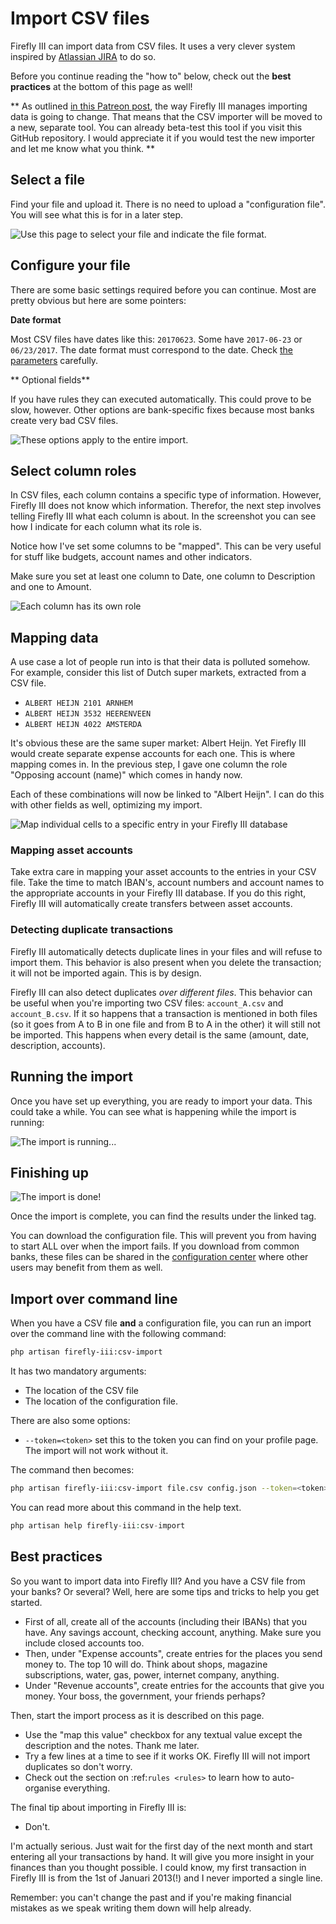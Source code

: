 # Import CSV files

Firefly III can import data from CSV files. It uses a very clever system inspired by [Atlassian JIRA](https://www.atlassian.com/software/jira) to do so.

Before you continue reading the "how to" below, check out the **best practices** at the bottom of this page as well!

** As outlined [in this Patreon post](https://www.patreon.com/posts/future-updates-30012174), the way Firefly III manages importing data is going to change. That means that the CSV importer will be moved to a new, separate tool. You can already beta-test this tool if you visit this GitHub repository. I would appreciate it if you would test the new importer and let me know what you think. **

## Select a file

Find your file and upload it. There is no need to upload a "configuration file". You will see what this is for in a later step.

![Use this page to select your file and indicate the file format.](images/import-file.png)

## Configure your file

There are some basic settings required before you can continue. Most are pretty obvious but here are some pointers:

**Date format**

Most CSV files have dates like this: ``20170623``. Some have ``2017-06-23`` or ``06/23/2017``. The date format must correspond to the date. Check [the parameters](https://secure.php.net/manual/en/datetime.createfromformat.php#refsect1-datetime.createfromformat-parameters) carefully.

** Optional fields** 

If you have rules they can executed automatically. This could prove to be slow, however. Other options are bank-specific fixes because most banks create very bad CSV files.

![These options apply to the entire import.](images/import-options.png)

## Select column roles

In CSV files, each column contains a specific type of information. However, Firefly III does not know which information. Therefor, the next step involves telling Firefly III what each column is about. In the screenshot you can see how I indicate for each column what its role is. 

Notice how I've set some columns to be "mapped". This can be very useful for stuff like budgets, account names and other indicators.

Make sure you set at least one column to Date, one column to Description and one to Amount.

![Each column has its own role](images/import-roles.png)

## Mapping data

A use case a lot of people run into is that their data is polluted somehow. For example, consider this list of Dutch super markets, extracted from a CSV file.

* ``ALBERT HEIJN 2101 ARNHEM``
* ``ALBERT HEIJN 3532 HEERENVEEN``
* ``ALBERT HEIJN 4022 AMSTERDA``

It's obvious these are the same super market: Albert Heijn. Yet Firefly III would create separate expense accounts for each one. This is where mapping comes in. In the previous step, I gave one column the role "Opposing account (name)" which comes in handy now.

Each of these combinations will now be linked to "Albert Heijn". I can do this with other fields as well, optimizing my import.

![Map individual cells to a specific entry in your Firefly III database](images/import-map.png)

### Mapping asset accounts

Take extra care in mapping your asset accounts to the entries in your CSV file. Take the time to match IBAN's, account numbers and account names to the appropriate accounts in your Firefly III database. If you do this right, Firefly III will automatically create transfers between asset accounts.

### Detecting duplicate transactions

Firefly III automatically detects duplicate lines in your files and will refuse to import them. This behavior is also present when you delete the transaction; it will not be imported again. This is by design. 

Firefly III can also detect duplicates *over different files*. This behavior can be useful when you're importing two CSV files: ``account_A.csv`` and ``account_B.csv``. If it so happens that a transaction is mentioned in both files (so it goes from A to B in one file and from B to A in the other) it will still not be imported. This happens when every detail is the same (amount, date, description, accounts).

## Running the import

Once you have set up everything, you are ready to import your data. This could take a while. You can see what is happening while the import is running:

![The import is running...](images/import-progress.png)

## Finishing up

![The import is done!](images/import-finished.png)

Once the import is complete, you can find the results under the linked tag.

You can download the configuration file. This will prevent you from having to start ALL over when the import fails. If you download from common banks, these files can be shared in the [configuration center](https://github.com/firefly-iii/import-configurations) where other users may benefit from them as well.


## Import over command line

When you have a CSV file **and** a configuration file, you can run an import over the command line with the following command:

```bash
php artisan firefly-iii:csv-import
```

It has two mandatory arguments:

* The location of the CSV file
* The location of the configuration file.

There are also some options:

* `--token=<token>` set this to the token you can find on your profile page. The import will not work without it.

The command then becomes:

```bash
php artisan firefly-iii:csv-import file.csv config.json --token=<token>
```

You can read more about this command in the help text.

```php
php artisan help firefly-iii:csv-import
```

## Best practices

So you want to import data into Firefly III? And you have a CSV file from your banks? Or several? Well, here are some tips and tricks to help you get started.

- First of all, create all of the accounts (including their IBANs) that you have. Any savings account, checking account, anything. Make sure you include closed accounts too. 
- Then, under "Expense accounts", create entries for the places you send money to. The top 10 will do. Think about shops, magazine subscriptions, water, gas, power, internet company, anything. 
- Under "Revenue accounts", create entries for the accounts that give you money. Your boss, the government, your friends perhaps?

Then, start the import process as it is described on this page.

- Use the "map this value" checkbox for any textual value except the description and the notes. Thank me later.
- Try a few lines at a time to see if it works OK. Firefly III will not import duplicates so don't worry.
- Check out the section on :ref:`rules <rules>` to learn how to auto-organise everything.

The final tip about importing in Firefly III is:

- Don't.

I'm actually serious. Just wait for the first day of the next month and start entering all your transactions by hand. It will give you more insight in your finances than you thought possible. I could know, my first transaction in Firefly III is from the 1st of Januari 2013(!) and I never imported a single line. 

Remember: you can't change the past and if you're making financial mistakes as we speak writing them down will help already.
